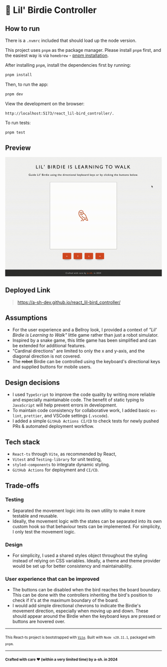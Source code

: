 # 🐥 Lil' Birdie Controller

## How to run

There is a `.nvmrc` included that should load up the node version.

This project uses `pnpm` as the package manager. Please install `pnpm` first, and the easiest way is via `homebrew` - [pnpm installation](https://pnpm.io/installation#using-homebrew).

After installing `pnpm`, install the dependencies first by running:

```bash
pnpm install
```

Then, to run the app:

```bash
pnpm dev
```

View the development on the browser:

```
http://localhost:5173/react_lil-bird_controller/.
```

To run tests:

```bash
pnpm test
```

## Preview

![preview of app](./docs/preview.gif)

## Deployed Link

> https://a-sh-dev.github.io/react_lil-bird_controller/

## Assumptions

- For the user experience and a Bellroy look, I provided a context of _"Lil' Birdie is Learning to Walk"_ little game rather than just a robot simulator.
- Inspired by a snake game, this little game has been simplified and can be extended for additional features.
- "Cardinal directions" are limited to only the x and y-axis, and the diagonal direction is not covered.
- The <s>robot</s> Birdie can be controlled using the keyboard's directional keys and supplied buttons for mobile users.

## Design decisions

- I used `TypeScript` to improve the code quality by writing more reliable and especially maintainable code. The benefit of static typing to `JavaScript` will help prevent errors in development.
- To maintain code consistency for collaborative work, I added basic `es-lint`, `prettier`, and VSCode settings (`.vscode`).
- I added a simple `GitHub Actions CI/CD` to check tests for newly pushed PRs & automated deployment workflow.

## Tech stack

- `React-ts` through `Vite`, as recommended by React,
- `Vitest` and `Testing-library` for unit testing,
- `styled-components` to integrate dynamic styling.
- `GitHub Actions` for deployment and `CI/CD`.

## Trade-offs

### Testing

- Separated the movement logic into its own utility to make it more testable and reusable.
- Ideally, the movement logic with the states can be separated into its own custom hook so that behaviour tests can be implemented. For simplicity, I only test the movement logic.

### Design

- For simplicity, I used a shared styles object throughout the styling instead of relying on CSS variables. Ideally, a theme and theme provider would be set up for better consistency and maintainability.

### User experience that can be improved

- The buttons can be disabled when the bird reaches the board boundary. This can be done with the controllers inheriting the bird's position to check if it's at the maximum boundary of the board.
- I would add simple directional chevrons to indicate the Birdie's movement direction, especially when moving up and down. These should appear around the Birdie when the keyboard keys are pressed or buttons are hovered over.

---

<sub>This React-ts project is bootstrapped with [`Vite`](https://vitejs.dev). Built with `Node v20.11.1`, packaged with `pnpm`.</sub>

---

<sub>**Crafted with care ❤ (within a very limited time) by a-sh. in 2024**</sub>
